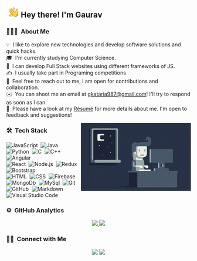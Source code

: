 

<img alt="Night Coding" src="./Hand%20Wave.gif" width='40' align="left"/><h2>Hey there! I'm Gaurav</h2>

<!-- ## 👋 &nbsp;Hey there! I'm Gaurav -->

### 👨🏻‍💻 &nbsp;About Me

💡 &nbsp;I like to explore new technologies and develop software solutions and quick hacks.\
🎓 &nbsp;I'm currently studying Computer Science.\
🌱 &nbsp;I can develop Full Stack websites using different frameworks of JS.\
✍️ &nbsp;I usually take part in Programing competitions\
💬 &nbsp;Feel free to reach out to me, I am open for contributions and collaboration.\
✉️ &nbsp;You can shoot me an email at gkataria987@gmail.com! I'll try to respond as soon as I can.\
📄 &nbsp;Please have a look at my [Résumé](https://drive.google.com/file/d/1NXs_l0ZDD7BB278wz4eHot54wY7a9GO6/view?usp=sharing) for more details about me. I'm open to feedback and suggestions!

<img alt="Night Coding" src="https://raw.githubusercontent.com/AVS1508/AVS1508/master/assets/Night-Coding.gif" align="right"/>

### 🛠 &nbsp;Tech Stack
![JavaScript](https://img.shields.io/badge/-JavaScript-05122A?style=flat&logo=javascript)&nbsp;
![Java](https://img.shields.io/badge/-Java-05122A?style=flat&logo=Java&logoColor=FFA518)&nbsp;
![Python](https://img.shields.io/badge/-Python-05122A?style=flat&logo=python)&nbsp;
![C](https://img.shields.io/badge/-C-05122A?style=flat&logo=C&logoColor=A8B9CC)&nbsp;
![C++](https://img.shields.io/badge/-C++-05122A?style=flat&logo=C%2B%2B&logoColor=00599C)&nbsp;
![Angular](https://img.shields.io/badge/-R-05122A?style=flat&logo=R&logoColor=276DC3)\
![React](https://img.shields.io/badge/-React-05122A?style=flat&logo=react)&nbsp;
![Node.js](https://img.shields.io/badge/-Node.js-05122A?style=flat&logo=node.js)&nbsp;
![Redux](https://img.shields.io/badge/-Flask-05122A?style=flat&logo=flask)&nbsp;
![Bootstrap](https://img.shields.io/badge/-Bootstrap-05122A?style=flat&logo=bootstrap&logoColor=563D7C)\
![HTML](https://img.shields.io/badge/-HTML-05122A?style=flat&logo=HTML5)&nbsp;
![CSS](https://img.shields.io/badge/-CSS-05122A?style=flat&logo=CSS3&logoColor=1572B6)&nbsp;
![Firebase](https://img.shields.io/badge/-Eclipse-05122A?style=flat&logo=eclipse-ide&logoColor=2C2255)\
![MongoDb](https://img.shields.io/badge/-Illustrator-05122A?style=flat&logo=adobe-illustrator)&nbsp;
![MySql](https://img.shields.io/badge/-Photoshop-05122A?style=flat&logo=adobe-photoshop)&nbsp;
![Git](https://img.shields.io/badge/-Git-05122A?style=flat&logo=git)&nbsp;
![GitHub](https://img.shields.io/badge/-GitHub-05122A?style=flat&logo=github)&nbsp;
![Markdown](https://img.shields.io/badge/-Markdown-05122A?style=flat&logo=markdown)\
![Visual Studio Code](https://img.shields.io/badge/-Visual%20Studio%20Code-05122A?style=flat&logo=visual-studio-code&logoColor=007ACC)&nbsp;

### ⚙️ &nbsp;GitHub Analytics

<p align="center">
<a href="https://github.com/Gaurav-Mindler">
  <img height="180em" src="https://github-readme-stats-eight-theta.vercel.app/api?username=Gaurav-Mindler&show_icons=true&theme=algolia&include_all_commits=true&count_private=true"/>
  <img height="180em" src="https://github-readme-stats-eight-theta.vercel.app/api/top-langs/?username=Gaurav453&layout=compact&langs_count=8&theme=algolia"/>
</a>
</p>

### 🤝🏻 &nbsp;Connect with Me

<p align="center">
<a href="https://www.linkedin.com/in/gaurav-kataria987/"><img src="https://img.shields.io/badge/-Gaurav%20Kataria-0077B5?style=flat&logo=Linkedin&logoColor=white"/></a>
<a href="mailto:gkataria987@gmail.com"><img src="https://img.shields.io/badge/-gkataria987@gmail.com-D14836?style=flat&logo=Gmail&logoColor=white"/></a>

